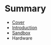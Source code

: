 # Summary

* [Cover](README.md)
* [Introduction](documentation/Introduction.md)
* [Sandbox](documentation/Sandbox.md)
* Hardware

